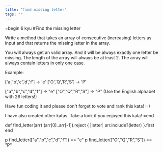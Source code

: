 ```yaml
---
title: "find missing letter"
tags: ""
---
```


=begin
6 kyu
\#Find the missing letter

Write a method that takes an array of consecutive (increasing) letters as input and that returns the missing letter in the array.

You will always get an valid array. And it will be always exactly one letter be missing. The length of the array will always be at least 2.
The array will always contain letters in only one case.

Example:

['a','b','c','d','f'] -> 'e' ['O','Q','R','S'] -> 'P'

["a","b","c","d","f"] -> "e"
["O","Q","R","S"] -> "P"
(Use the English alphabet with 26 letters!)

Have fun coding it and please don't forget to vote and rank this kata! :-)

I have also created other katas. Take a look if you enjoyed this kata!
=end

def find_letter(arr)
  (arr[0]..arr[-1]).reject { |letter| arr.include?(letter) }.first
end

p find_letter(["a","b","c","d","f"]) == "e"
p find_letter(["O","Q","R","S"]) == "P"
